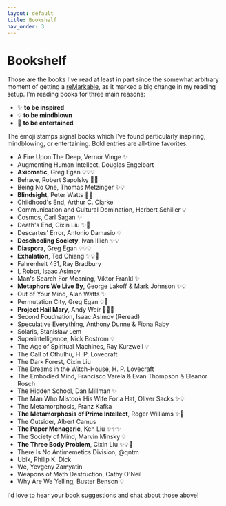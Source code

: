 ```yaml
---
layout: default
title: Bookshelf
nav_order: 3
---
```


# Bookshelf

Those are the books I've read at least in part since the somewhat arbitrary moment of getting a [reMarkable](https://remarkable.com/), as it marked a big change in my reading setup. I'm reading books for three main reasons: 
- ✨ **to be inspired**
- 💡 **to be mindblown**
- 🍿 **to be entertained**

The emoji stamps signal books which I've found particularly inspiring, mindblowing, or entertaining. Bold entries are all-time favorites.

- A Fire Upon The Deep, Vernor Vinge ✨
- Augmenting Human Intellect, Douglas Engelbart
- **Axiomatic**, Greg Egan 💡💡💡
- Behave, Robert Sapolsky 🍿💡
- Being No One, Thomas Metzinger ✨💡
- **Blindsight**, Peter Watts 🍿💡
- Childhood's End, Arthur C. Clarke
- Communication and Cultural Domination, Herbert Schiller 💡
- Cosmos, Carl Sagan ✨
- Death's End, Cixin Liu ✨🍿
- Descartes' Error, Antonio Damasio 💡
- **Deschooling Society**, Ivan Illich ✨💡
- **Diaspora**, Greg Egan 💡💡💡
- **Exhalation**, Ted Chiang ✨💡🍿
- Fahrenheit 451, Ray Bradbury
- I, Robot, Isaac Asimov
- Man's Search For Meaning, Viktor Frankl ✨
- **Metaphors We Live By**, George Lakoff & Mark Johnson ✨💡
- Out of Your Mind, Alan Watts ✨
- Permutation City, Greg Egan 💡🍿
- **Project Hail Mary**, Andy Weir 🍿🍿🍿
- Second Foudnation, Isaac Asimov (Reread)
- Speculative Everything, Anthony Dunne & Fiona Raby
- Solaris, Stanisław Lem
- Superintelligence, Nick Bostrom 💡
- The Age of Spiritual Machines, Ray Kurzweil 💡
- The Call of Cthulhu, H. P. Lovecraft
- The Dark Forest, Cixin Liu
- The Dreams in the Witch-House, H. P. Lovecraft
- The Embodied Mind, Francisco Varela & Evan Thompson & Eleanor Rosch
- The Hidden School, Dan Millman ✨
- The Man Who Mistook His Wife For a Hat, Oliver Sacks ✨💡
- The Metamorphosis, Franz Kafka
- **The Metamorphosis of Prime Intellect**, Roger Williams ✨🍿
- The Outsider, Albert Camus
- **The Paper Menagerie**, Ken Liu ✨✨✨
- The Society of Mind, Marvin Minsky 💡
- **The Three Body Problem**, Cixin Liu ✨💡🍿
- There Is No Antimemetics Division, @qntm
- Ubik, Philip K. Dick
- We, Yevgeny Zamyatin
- Weapons of Math Destruction, Cathy O'Neil
- Why Are We Yelling, Buster Benson 💡

I'd love to hear your book suggestions and chat about those above!